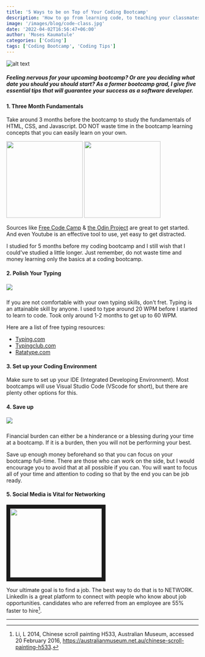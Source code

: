 ```yaml
---
title: '5 Ways to be on Top of Your Coding Bootcamp'
description: 'How to go from learning code, to teaching your classmates.'
image: '/images/blog/code-class.jpg'
date: '2022-04-02T16:56:47+06:00'
author: 'Moses Kaumatule'
categories: ['Coding']
tags: ['Coding Bootcamp', 'Coding Tips']
---
```


![alt text](https://media0.giphy.com/media/snEeOh54kCFxe/giphy.webp?cid=ecf05e479pk5sx24yste9nt045dvxb0r5ociu2wkoonar86y&rid=giphy.webp&ct=g)

##### Feeling nervous for your upcoming bootcamp? Or are you deciding what date you should you should start? As a former bootcamp grad, I give five essential tips that will guarantee your success as a software developer.

#### 1. Three Month Fundamentals

Take around 3 months before the bootcamp to study the fundamentals of HTML, CSS, and Javascript. DO NOT waste time in the bootcamp learning concepts that you can easily learn on your own.

<img src='https://upload.wikimedia.org/wikipedia/commons/3/39/FreeCodeCamp_logo.png' width='200'>
<img src='https://miro.medium.com/max/1000/0*otyi14oWF9dPW61i' width='200'>
<br />

Sources like [Free Code Camp](https://www.freecodecamp.org/) & [the Odin Project](https://www.theodinproject.com/home) are great to get started. And even Youtube is an effective tool to use, yet easy to get distracted.

I studied for 5 months before my coding bootcamp and I still wish that I could've studied a little longer. Just remember, do not waste time and money learning only the basics at a coding bootcamp.

#### 2. Polish Your Typing

##### ![](https://media2.giphy.com/media/13GIgrGdslD9oQ/200w.webp?cid=ecf05e47seydjnw2jpcereb3au867qcstdcwhxg15egi7wl1&rid=200w.webp&ct=g)

If you are not comfortable with your own typing skills, don't fret. Typing is an attainable skill by anyone. I used to type around 20 WPM before I started to learn to code. Took only around 1-2 months to get up to 60 WPM.

Here are a list of free typing resources:

<ul>
<li><a href='https://www.typing.com/'>Typing.com</a></li>
<li><a href='https://www.typingclub.com/'>Typingclub.com</a></li>
<li><a href='https://www.ratatype.com/'>Ratatype.com</a></li>
</ul>

#### 3. Set up your Coding Environment

Make sure to set up your IDE (Integrated Developing Environment). Most bootcamps will use Visual Studio Code (VScode for short), but there are plenty other options for this.

#### 4. Save up

##### ![](https://media3.giphy.com/media/5e22CwMaD4oMSk3Qpc/200w.webp?cid=ecf05e47pmul7smoppv59u1kyrg3p89327awp387xr3butmb&rid=200w.webp&ct=g)

Financial burden can either be a hinderance or a blessing during your time at a bootcamp. If it is a burden, then you will not be performing your best.

Save up enough money beforehand so that you can focus on your bootcamp full-time. There are those who can work on the side, but I would encourage you to avoid that at all possible if you can. You will want to focus all of your time and attention to coding so that by the end you can be job ready.

#### 5. Social Media is Vital for Networking

<a href="http://www.youtube.com/watch?feature=player_embedded&v=zd4ALKv8Das
" target="_blank"><img src="http://img.youtube.com/vi/zd4ALKv8Das/0.jpg" 
 width="240" height="180" border="10" /></a>

Your ultimate goal is to find a job. The best way to do that is to NETWORK. LinkedIn is a great platform to connect with people who know about job opportunities. candidates who are referred from an employee are 55% faster to hire[^3].

<hr/>

[^3]: Li, L 2014, Chinese scroll painting H533, Australian Museum, accessed 20 February 2016, <https://australianmuseum.net.au/chinese-scroll-painting-h533>.
